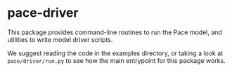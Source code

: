 # pace-driver

This package provides command-line routines to run the Pace model, and utilities to write model driver scripts.

We suggest reading the code in the examples directory, or taking a look at `pace/driver/run.py` to see how the main entrypoint for this package works.
